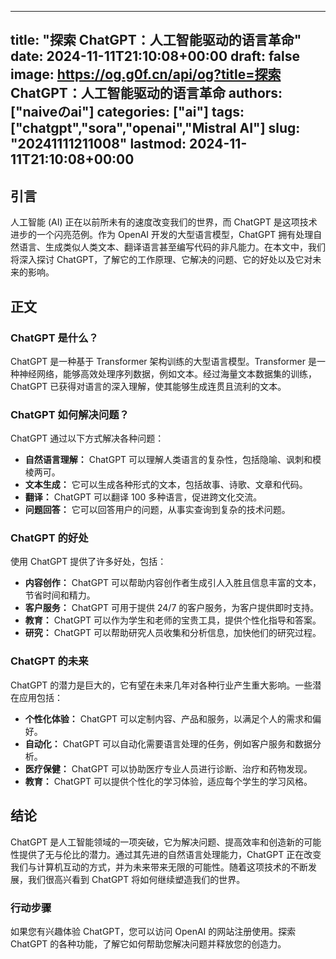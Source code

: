
---
title: "探索 ChatGPT：人工智能驱动的语言革命"
date: 2024-11-11T21:10:08+00:00
draft: false
image: https://og.g0f.cn/api/og?title=探索 ChatGPT：人工智能驱动的语言革命
authors: ["naiveのai"]
categories: ["ai"]
tags: ["chatgpt","sora","openai","Mistral AI"]
slug: "20241111211008"
lastmod: 2024-11-11T21:10:08+00:00
---
## 引言

人工智能 (AI) 正在以前所未有的速度改变我们的世界，而 ChatGPT 是这项技术进步的一个闪亮范例。作为 OpenAI 开发的大型语言模型，ChatGPT 拥有处理自然语言、生成类似人类文本、翻译语言甚至编写代码的非凡能力。在本文中，我们将深入探讨 ChatGPT，了解它的工作原理、它解决的问题、它的好处以及它对未来的影响。

## 正文

### ChatGPT 是什么？

ChatGPT 是一种基于 Transformer 架构训练的大型语言模型。Transformer 是一种神经网络，能够高效处理序列数据，例如文本。经过海量文本数据集的训练，ChatGPT 已获得对语言的深入理解，使其能够生成连贯且流利的文本。

### ChatGPT 如何解决问题？

ChatGPT 通过以下方式解决各种问题：

* **自然语言理解：** ChatGPT 可以理解人类语言的复杂性，包括隐喻、讽刺和模棱两可。
* **文本生成：** 它可以生成各种形式的文本，包括故事、诗歌、文章和代码。
* **翻译：** ChatGPT 可以翻译 100 多种语言，促进跨文化交流。
* **问题回答：** 它可以回答用户的问题，从事实查询到复杂的技术问题。

### ChatGPT 的好处

使用 ChatGPT 提供了许多好处，包括：

* **内容创作：** ChatGPT 可以帮助内容创作者生成引人入胜且信息丰富的文本，节省时间和精力。
* **客户服务：** ChatGPT 可用于提供 24/7 的客户服务，为客户提供即时支持。
* **教育：** ChatGPT 可以作为学生和老师的宝贵工具，提供个性化指导和答案。
* **研究：** ChatGPT 可以帮助研究人员收集和分析信息，加快他们的研究过程。

### ChatGPT 的未来

ChatGPT 的潜力是巨大的，它有望在未来几年对各种行业产生重大影响。一些潜在应用包括：

* **个性化体验：** ChatGPT 可以定制内容、产品和服务，以满足个人的需求和偏好。
* **自动化：** ChatGPT 可以自动化需要语言处理的任务，例如客户服务和数据分析。
* **医疗保健：** ChatGPT 可以协助医疗专业人员进行诊断、治疗和药物发现。
* **教育：** ChatGPT 可以提供个性化的学习体验，适应每个学生的学习风格。

## 结论

ChatGPT 是人工智能领域的一项突破，它为解决问题、提高效率和创造新的可能性提供了无与伦比的潜力。通过其先进的自然语言处理能力，ChatGPT 正在改变我们与计算机互动的方式，并为未来带来无限的可能性。随着这项技术的不断发展，我们很高兴看到 ChatGPT 将如何继续塑造我们的世界。

### 行动步骤

如果您有兴趣体验 ChatGPT，您可以访问 OpenAI 的网站注册使用。探索 ChatGPT 的各种功能，了解它如何帮助您解决问题并释放您的创造力。